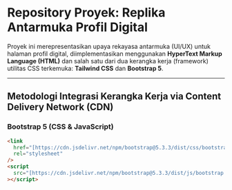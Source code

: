 # Repository Proyek: Replika Antarmuka Profil Digital

Proyek ini merepresentasikan upaya rekayasa antarmuka (UI/UX) untuk halaman profil digital, diimplementasikan menggunakan **HyperText Markup Language (HTML)** dan salah satu dari dua kerangka kerja (framework) utilitas CSS terkemuka: **Tailwind CSS** dan **Bootstrap 5**.

---

## Metodologi Integrasi Kerangka Kerja via Content Delivery Network (CDN)

### Bootstrap 5 (CSS & JavaScript)

```html
<link
  href="[https://cdn.jsdelivr.net/npm/bootstrap@5.3.3/dist/css/bootstrap.min.css](https://cdn.jsdelivr.net/npm/bootstrap@5.3.3/dist/css/bootstrap.min.css)"
  rel="stylesheet"
/>
<script
  src="[https://cdn.jsdelivr.net/npm/bootstrap@5.3.3/dist/js/bootstrap.bundle.min.js](https://cdn.jsdelivr.net/npm/bootstrap@5.3.3/dist/js/bootstrap.bundle.min.js)"
></script>
